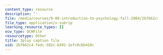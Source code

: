 ```yaml
---
content_type: resource
description: ''
file: /media/courses/9-00-introduction-to-psychology-fall-2004/2bf662c4fedc582cb4911efc0cbb410c_10504.vtt
file_type: application/x-subrip
learning_resource_types: []
ocw_type: OCWFile
resourcetype: Other
title: 3play caption file
uid: 2bf662c4-fedc-582c-b491-1efc0cbb410c
---
```


